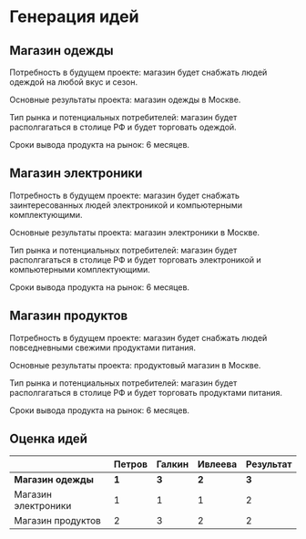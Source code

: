 # Генерация идей
## Магазин одежды
Потребность в будущем проекте: магазин будет снабжать людей одеждой на любой вкус и сезон.

Основные результаты проекта: магазин одежды в Москве.

Тип рынка и потенциальных потребителей: магазин будет располгагаться в столице РФ и будет торговать одеждой.

Сроки вывода продукта на рынок: 6 месяцев.
## Магазин электроники
Потребность в будущем проекте: магазин будет снабжать заинтересованных людей электроникой и компьютерными комплектующими.

Основные результаты проекта: магазин электроники в Москве.

Тип рынка и потенциальных потребителей: магазин будет располгагаться в столице РФ и будет торговать электроникой и компьютерными комплектующими.

Сроки вывода продукта на рынок: 6 месяцев.
## Магазин продуктов
Потребность в будущем проекте: магазин будет снабжать людей повседневными свежими продуктами питания.

Основные результаты проекта: продуктовый магазин в Москве.

Тип рынка и потенциальных потребителей: магазин будет располгагаться в столице РФ и будет торговать продуктами питания.

Сроки вывода продукта на рынок: 6 месяцев.
## Оценка идей

|        | Петров | Галкин | Ивлеева     | Результат |
| ------ | ------ | ------- | ------------ | --------- |
| **Магазин одежды** | **1** | **3** | **2** | **3** |
| Магазин электроники | 1 | 1 | 1 | 2 |
| Магазин продуктов | 2 | 3 | 2 | 2 |

